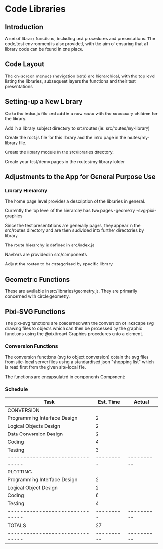# Code Libraries

## Introduction
A set of library functions, including test procedures and presentations.
The code/test environment is also provided, with the aim of ensuring
that all library code can be found in one place.

## Code Layout
The on-screen menues (navigation bars) are hierarchical, with the top
level listing the libraries, subsequent layers the functions and their
test presentations.

## Setting-up a New Library
Go to the index.js file and add in a new route with the necessary children
for the library.

Add in a library subject directory to src/routes (ie: src/routes/my-library)

Create the root.js file for this library and the intro page in 
the routes/my-library file.

Create the library module in the src/libraries directory.

Create your test/demo pages in the routes/my-library folder

## Adjustments to the App for General Purpose Use

### Library Hierarchy

The home page level provides a description of the libraries in
general.

Currently the top level of the hierarchy has two pages
-geometry
-svg-pixi-graphics

Since the test presentations are generally pages, they appear
in the src/routes directory and are then sudivided into further
directories by library.

The route hierarchy is defined in src/index.js

Navbars are provided in src/components

Adjust the routes to be categorised by specific library

## Geometric Functions
These are available in src/libraries/geometry.js. They are
primarily concerned with circle geometry.

## Pixi-SVG Functions
The pixi-svg functions are concerned with the conversion of
inkscape svg drawing files to objects which can then be processed
by the graphic functions using the @pixi/react Graphics procedures
onto a <Stage> element.


### Conversion Functions

The conversion functions (svg to object conversion) obtain the svg 
files from site-local server files using a standardised json 
"shopping list" which is read first from the given site-local file.

The functions are encapsulated in components
Component: <SVGConvert SVGObject={SVGObject} shoppingList={shoppingListFile}>


### Schedule

| Task                            | Est. Time | Actual     |
| ------------------------------- | --------- | ---------- |
| CONVERSION                      |           |            |
| Programming Interface Design    | 2         |            |
| Logical Objects Design          | 2         |            |
| Data Conversion Design          | 2         |            |
| Coding                          | 4         |            |
| Testing                         | 3         |            |
| ------------------------------- | --------- | ---------- |
| PLOTTING                        |           |            |
| Programming Interface Design    | 2         |            |
| Logical Object Design           | 2         |            |
| Coding                          | 6         |            |
| Testing                         | 4         |            |
| ------------------------------- | --------- | ---------- |
| TOTALS                          | 27        |            |
| ------------------------------- | ----------| ---------- |


